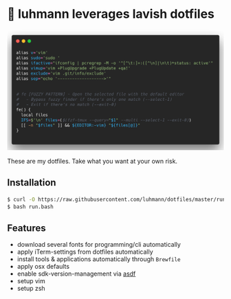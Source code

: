 # 🦙 luhmann leverages lavish dotfiles

<img src="./etc/logo.png" alt="Logo"/>

These are my dotfiles. Take what you want at your own risk.

## Installation

```bash
$ curl -O https://raw.githubusercontent.com/luhmann/dotfiles/master/run.bash
$ bash run.bash
```

## Features

- download several fonts for programming/cli automatically
- apply iTerm-settings from dotfiles automatically
- install tools & applications automatically through `Brewfile`
- apply osx defaults
- enable sdk-version-management via [asdf](https://github.com/asdf-vm)
- setup vim
- setup zsh
